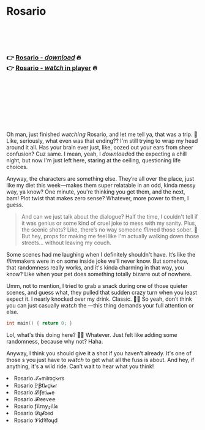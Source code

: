 <h1>Rosario</h1>

<br><br><br>

<h3>👉 <a href="https://Erics-disdeobloomning1972.github.io/wozkiouwkv/">Rosario - 𝘥𝘰𝘸𝘯𝘭𝘰𝘢𝘥</a> 🔥<br>
👉 <a href="https://Erics-disdeobloomning1972.github.io/wozkiouwkv/">Rosario - 𝘸𝘢𝘵𝘤𝘩 in player</a> 🔥
</h3>



<br><br><br><br><br><br><br>


Oh man, just finished 𝘸𝘢𝘵𝘤𝘩𝘪𝘯𝘨 Rosario, and let me tell ya, that was a trip. 🤯 Like, seriously, what even was that ending?? I'm still trying to wrap my head around it all. Has your brain ever just, like, oozed out your ears from sheer confusion? Cuz same. I mean, yeah, I 𝘥𝘰𝘸𝘯𝘭𝘰𝘢𝘥ed the   expecting a chill night, but now I'm just left here, staring at the ceiling, questioning life choices.

Anyway, the characters are something else. They’re all over the place, just like my diet this week—makes them super relatable in an odd, kinda messy way, ya know? One minute, you're thinking you get them, and the next, bam! Plot twist that makes zero sense? Whatever, more power to them, I guess.

> And can we just talk about the dialogue? Half the time, I couldn't tell if it was genius or some kind of cruel joke to mess with my sanity. Plus, the scenic shots? Like, there’s no way someone 𝘧𝘪𝘭𝘮ed those sober. 🤔 But hey, props for making me feel like I'm actually walking down those streets... without leaving my couch.

Some scenes had me laughing when I definitely shouldn't have. It’s like the 𝘧𝘪𝘭𝘮makers were in on some inside joke we’ll never know. But somehow, that randomness really works, and it's kinda charming in that way, you know? Like when your pet does something totally bizarre out of nowhere.

Umm, not to mention, I tried to grab a snack during one of those quieter scenes, and guess what, they pulled that sudden crazy turn when you least expect it. I nearly knocked over my drink. Classic. 🤦‍♂️ So yeah, don’t think you can just casually 𝘸𝘢𝘵𝘤𝘩 the  —this thing demands your full attention or else.

```c++
int main() { return 0; }
```

Lol, what's this doing here? 🤷‍♂️ Whatever. Just felt like adding some randomness, because why not? Haha.

Anyway, I think you should give it a shot if you haven’t already. It's one of those  s you just have to 𝘸𝘢𝘵𝘤𝘩 to get what all the fuss is about. And hey, if anything, it's a wild ride. Can’t wait to hear what you think!

<li>Rosario 𝒯𝒶𝗆𝗂𝗅𝗋𝗈ç𝗄𝑒𝗋𝗌</li>
<li>Rosario 𝙿Ꞵť𝗅𝓸ç𝗄𝓮𝗋</li>
<li>Rosario 𝓛𝗂ƒ𝖾𝗍𝗂𝓶𝖾</li>
<li>Rosario 𝓕𝗋𝖾𝖾ν𝖾𝖾</li>
<li>Rosario ƒ𝗂𝗅𝗆𝗒𝓏𝗂𝗅𝗅𝖆</li>
<li>Rosario 𝓓ų𝓫𝖻𝖾𝖽</li>
<li>Rosario 𝓥𝗂ԁ𝓒𝗅𝗈ųԁ</li>
